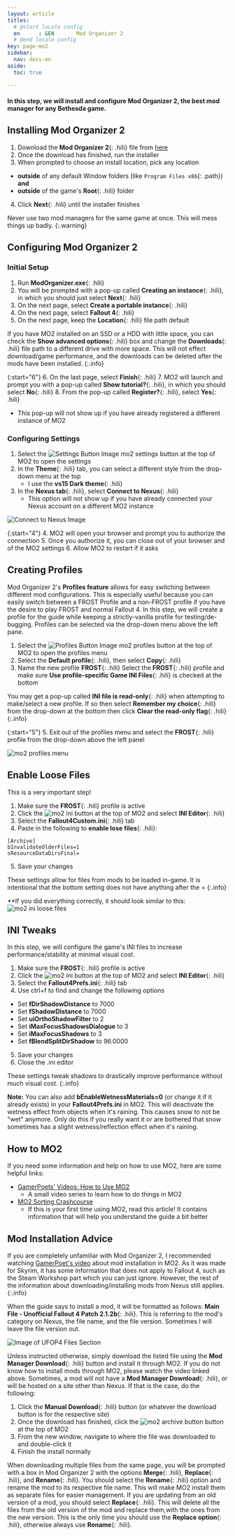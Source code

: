 ```yaml
---
layout: article
titles:
  # @start locale config
  en      : &EN       Mod Organizer 2
  # @end locale config
key: page-mo2
sidebar:
  nav: docs-en
aside:
  toc: true

---
```




#### In this step, we will install and configure Mod Organizer 2, the best mod manager for any Bethesda game.

## Installing Mod Organizer 2
1. Download the **Mod Organizer 2**{: .hili} file from [here](https://www.nexusmods.com/skyrimspecialedition/mods/6194?tab=files)
2. Once the download has finished, run the installer
3. When prompted to choose an install location, pick any location 
  * **outside** of any default Window folders (like `Program Files x86`{: .path}) **and**
  * **outside** of the game's **Root**{: .hili} folder
4. Click **Next**{: .hili} until the installer finishes

Never use two mod managers for the same game at once. This will mess things up badly.
{:.warning}

## Configuring Mod Organizer 2

### Initial Setup

1. Run **ModOrganizer.exe**{: .hili}
2. You will be prompted with a pop-up called **Creating an instance**{: .hili}, in which you should just select **Next**{: .hili}
3. On the next page, select **Create a portable instance**{: .hili}
4. On the next page, select **Fallout 4**{: .hili}
5. On the next page, keep the **Location**{: .hili} file path default

If you have MO2 installed on an SSD or a HDD with little space, you can check the **Show advanced options**{: .hili} box and change the **Downloads**{: .hili} file path to a different drive with more space. This will not effect download/game performance, and the downloads can be deleted after the mods have been installed.
{:.info}

{:start="6"}
6. On the last page, select **Finish**{: .hili}
7. MO2 will launch and prompt you with a pop-up called **Show tutorial?**{: .hili}, in which you should select **No**{: .hili}
8. From the pop-up called **Register?**{: .hili}, select **Yes**{: .hili}
  - This pop-up will not show up if you have already registered a different instance of MO2


### Configuring Settings
1. Select the ![Settings Button Image](https://themidnightride.github.io/img/mo2%20settings.webp "Settings Button Image") mo2 settings button at the top of MO2 to open the settings
2. In the **Theme**{: .hili} tab, you can select a different style from the drop-down menu at the top
    - I use the **vs15 Dark theme**{: .hili}
3. In the **Nexus tab**{: .hili}, select **Connect to Nexus**{: .hili}
    * This option will not show up if you have already connected your Nexus account on a different MO2 instance

  ![Connect to Nexus Image](https://themidnightride.github.io/img/mo2%20connect.png "Connect to Nexus Image")



{:start="4"}
4. MO2 will open your browser and prompt you to authorize the connection
5. Once you authorize it, you can close out of your browser and of the MO2 settings
6. Allow MO2 to restart if it asks

## Creating Profiles
Mod Organizer 2's **Profiles feature** allows for easy switching between different mod configurations. This is especially useful because you can easily switch between a FROST Profile and a non-FROST profile if you have the desire to play FROST and normal Fallout 4. In this step, we will create a profile for the guide while keeping a strictly-vanilla profile for testing/de-bugging. Profiles can be selected via the drop-down menu above the left pane. 


1. Select the ![Profiles Button Image](https://themidnightride.github.io/img/mo2%20profiles.png "Profiles Button Image") mo2 profiles button at the top of MO2 to open the profiles menu
2. Select the **Default profile**{: .hili}, then select **Copy**{: .hili}
3. Name the new profile **FROST**{: .hili}
Select the **FROST**{: .hili} profile and make sure **Use profile-specific Game INI Files**{: .hili} is checked at the bottom

You may get a pop-up called **INI file is read-only**{: .hili} when attempting to make/select a new profile. If so then select **Remember my choice**{: .hili} from the drop-down at the bottom then click **Clear the read-only flag**{: .hili}
{:.info}

{:start="5"}
5. Exit out of the profiles menu and select the **FROST**{: .hili} profile from the drop-down above the left panel

![mo2 profiles menu](./assets/images/mo2profiles.png "mo2 profiles menu")


## Enable Loose Files
This is a very important step!
1. Make sure the **FROST**{: .hili} profile is active
2. Click the ![mo2 ini button](https://themidnightride.github.io/img/mo2%20ini.png "mo2 ini button") at the top of MO2 and select **INI Editor**{: .hili}
3. Select the **Fallout4Custom.ini**{: .hili} tab
4. Paste in the following to **enable lose files**{: .hili}:
```
[Archive]
bInvalidateOlderFiles=1
sResourceDataDirsFinal=
``` 
5. Save your changes

These settings allow for files from mods to be loaded in-game. It is intentional that the bottom setting does not have anything after the =
{:.info}

**If you did everything correctly, it should look similar to this:
![mo2 ini loose files](./assets/images/loosefiles.png "mo2 ini editor loose files")

## INI Tweaks
In this step, we will configure the game's INI files to increase performance/stability at minimal visual cost. 

1. Make sure the **FROST**{: .hili} profile is active
2. Click the ![mo2 ini button](https://themidnightride.github.io/img/mo2%20ini.png "mo2 ini button") at the top of MO2 and select **INI Editor**{: .hili}
3. Select the **Fallout4Prefs.ini**{: .hili} tab
4. Use ctrl+f to find and change the following options
  * Set **fDirShadowDistance** to 7000
  * Set **fShadowDistance** to 7000
  * Set **uiOrthoShadowFilter** to 2
  * Set **iMaxFocusShadowsDialogue** to 3
  * Set **iMaxFocusShadows** to 3
  * Set **fBlendSplitDirShadow** to 96.0000
5. Save your changes
6. Close the .ini editor

These settings tweak shadows to drastically improve performance without much visual cost. 
{:.info}

**Note:** You can also add **bEnableWetnessMaterials=0** (or change it if it already exists) in your **Fallout4Prefs.ini** in MO2. This will deactivate the wetness effect from objects when it's raining. This causes snow to not be "wet" anymore. Only do this if you really want it or are bothered that snow sometimes has a slight wetness/reflection effect when it's raining.


## How to MO2 
If you need some information and help on how to use MO2, here are some helpful links:
* [GamerPoets' Videos: How to Use MO2](https://www.youtube.com/playlist?list=PLlN8weLk86Xh3ue76x2ibqtmMramwQmHB)
  * A small video series to learn how to do things in MO2
* [MO2 Sorting Crashcourse](https://github.com/sower-j/modding-guides/blob/main/mo2-sorting-crashcourse.md)
  * If this is your first time using MO2, read this article! It contains information that will help you understand the guide a bit better


## Mod Installation Advice
If you are completely unfamiliar with Mod Organizer 2, I recommended watching [GamerPoet's video](https://www.youtube.com/watch?v=7v0wWVuOagA) about mod installation in MO2. As it was made for Skyrim, it has some information that does not apply to Fallout 4, such as the Steam Workshop part which you can just ignore. However, the rest of the information about downloading/installing mods from Nexus still applies. 
{:.info}

When the guide says to install a mod, it will be formatted as follows: **Main File - Unofficial Fallout 4 Patch 2.1.2b**{: .hili}. This is referring to the mod's category on Nexus, the file name, and the file version. Sometimes I will leave the file version out.

![Image of UFOP4 Files Section](https://themidnightride.github.io/img/download%20example.png "Image of UFOP4 Files Section")

Unless instructed otherwise, simply download the listed file using the **Mod Manager Download**{: .hili} button and install it through MO2. If you do not know how to install mods through MO2, please watch the video linked above. Sometimes, a mod will not have a **Mod Manager Download**{: .hili}, or will be hosted on a site other than Nexus. If that is the case, do the following: 

1. Click the **Manual Download**{: .hili} button (or whatever the download button is for the respective site)
2. Once the download has finished, click the ![mo2 archive button](https://themidnightride.github.io/img/mo2%20archive.png) button at the top of MO2
3. From the new window, navigate to where the file was downloaded to and double-click it
4. Finish the install normally

When downloading multiple files from the same page, you will be prompted with a box in Mod Organizer 2 with the options **Merge**{: .hili}, **Replace**{: .hili}, and **Rename**{: .hili}. You should select the **Rename**{: .hili} option and rename the mod to its respective file name. This will make MO2 install them as separate files for easier management. If you are updating from an old version of a mod, you should select **Replace**{: .hili}. This will delete all the files from the old version of the mod and replace them,with the ones from the new version. This is the only time you should use the **Replace option**{: .hili}, otherwise always use **Rename**{: .hili}. 

